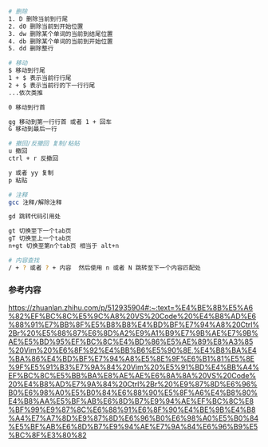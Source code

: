 ```sh
# 删除
1. D 删除当前到行尾
2. d0 删除当前到开始位置
3. dw 删除某个单词的当前到结尾位置
4. db 删除某个单词的当前到开始位置
5. dd 删除整行

# 移动
$ 移动到行尾
1 + $ 表示当前行行尾
2 + $ 表示当前行的下一行行尾
...依次类推

0 移动到行首

gg 移动到第一行行首 或者 1 + 回车
G 移动到最后一行

# 撤回/反撤回 复制/粘贴
u 撤回
ctrl + r 反撤回

y 或者 yy 复制
p 粘贴

# 注释
gcc 注释/解除注释

gd 跳转代码引用处

gt 切换至下一个tab页
gT 切换至上一个tab页
n+gt 切换至第n个tab页 相当于 alt+n

# 内容查找
/ + ? 或者 ? + 内容  然后使用 n 或者 N 跳转至下一个内容匹配处
```

### 参考内容

https://zhuanlan.zhihu.com/p/512935904#:~:text=%E4%BE%8B%E5%A6%82%EF%BC%8C%E5%9C%A8%20VS%20Code%20%E4%B8%AD%E6%88%91%E7%BB%8F%E5%B8%B8%E4%BD%BF%E7%94%A8%20Ctrl%2Br%20%E5%88%87%E6%8D%A2%E9%A1%B9%E7%9B%AE%E7%9B%AE%E5%BD%95%EF%BC%8C%E4%BD%86%E5%AE%89%E8%A3%85%20Vim%20%E6%8F%92%E4%BB%B6%E5%90%8E,%E4%B8%BA%E4%BA%86%E4%BD%BF%E7%94%A8%E5%8E%9F%E6%B1%81%E5%8E%9F%E5%91%B3%E7%9A%84%20Vim%20%E5%91%BD%E4%BB%A4%EF%BC%8C%E5%BB%BA%E8%AE%AE%E6%8A%8A%20VS%20Code%20%E4%B8%AD%E7%9A%84%20Ctrl%2Br%20%E9%87%8D%E6%96%B0%E6%98%A0%E5%B0%84%E6%88%90%E5%8F%A6%E4%B8%80%E4%B8%AA%E5%BF%AB%E6%8D%B7%E9%94%AE%EF%BC%8C%E8%BF%99%E9%87%8C%E6%88%91%E6%8F%90%E4%BE%9B%E4%B8%A4%E7%A7%8D%E9%87%8D%E6%96%B0%E6%98%A0%E5%B0%84%E5%BF%AB%E6%8D%B7%E9%94%AE%E7%9A%84%E6%96%B9%E5%BC%8F%E3%80%82
